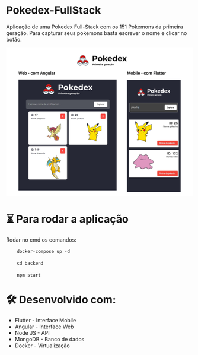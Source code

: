 # Pokedex-FullStack

Aplicação de uma Pokedex Full-Stack com os 151 Pokemons da primeira geração. Para capturar seus pokemons basta escrever o nome e clicar no botão.

![Aplicação funcinando](https://github.com/juaodantas/pokedex-fullstack/blob/master/resultado.png?raw=true)

# ⏳ Para rodar a aplicação

Rodar no cmd os comandos:
```
	docker-compose up -d
  
	cd backend
  
	npm start
```

# 🛠️ Desenvolvido com:

* Flutter - Interface Mobile
* Angular - Interface Web
* Node JS - API
* MongoDB - Banco de dados
* Docker - Virtualização
